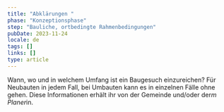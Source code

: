 ```yaml
---
title: "Abklärungen "
phase: "Konzeptionsphase"
step: "Bauliche, ortbedingte Rahmenbedingungen"
pubDate: 2023-11-24
locale: de
tags: []
links: []
type: article
---
```


Wann, wo und in welchem Umfang ist ein Baugesuch einzureichen? Für Neubauten in jedem Fall, bei Umbauten kann es in einzelnen Fälle ohne gehen. Diese Informationen erhält ihr von der Gemeinde und/oder der*m Planer*in.
